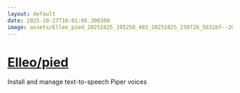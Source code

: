 ```yaml
---
layout: default
date: 2025-10-27T16:01:05.300300
image: assets/Elleo_pied_20251025_195258_483_20251025_230726_5631bf--20251026T010816390--cropped.png
---
```


# [Elleo/pied](https://github.com/Elleo/pied/)

Install and manage text-to-speech Piper voices
